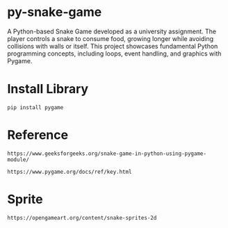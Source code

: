 # py-snake-game
A Python-based Snake Game developed as a university assignment. The player controls a snake to consume food, growing longer while avoiding collisions with walls or itself. This project showcases fundamental Python programming concepts, including loops, event handling, and graphics with Pygame.

# Install Library
```
pip install pygame
```

# Reference
```
https://www.geeksforgeeks.org/snake-game-in-python-using-pygame-module/

https://www.pygame.org/docs/ref/key.html
```

# Sprite
```
https://opengameart.org/content/snake-sprites-2d
```